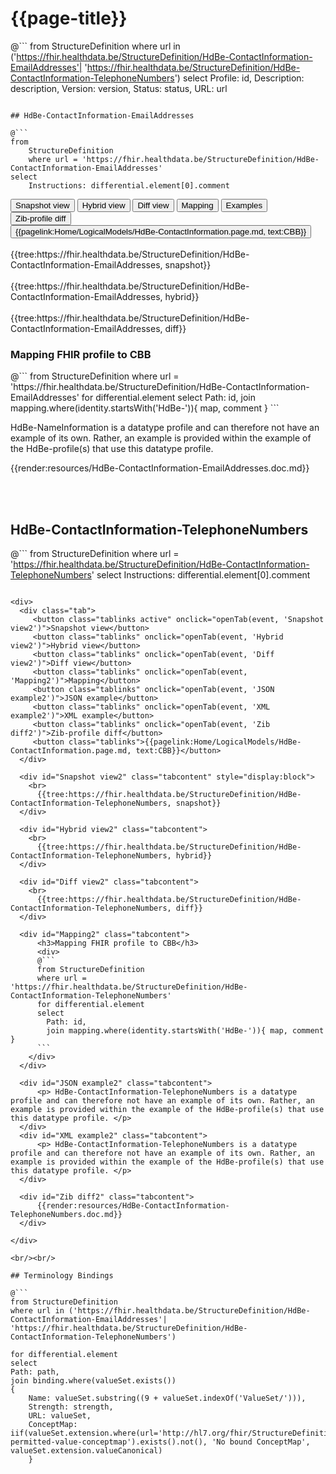 # {{page-title}}

@```
from StructureDefinition
where url in ('https://fhir.healthdata.be/StructureDefinition/HdBe-ContactInformation-EmailAddresses'| 'https://fhir.healthdata.be/StructureDefinition/HdBe-ContactInformation-TelephoneNumbers')
select 
Profile: id,
Description: description,
Version: version,
Status: status,
URL: url
```

## HdBe-ContactInformation-EmailAddresses

@```
from
	StructureDefinition
	where url = 'https://fhir.healthdata.be/StructureDefinition/HdBe-ContactInformation-EmailAddresses'
select
	Instructions: differential.element[0].comment
```

<div>
  <div class="tab">
    <button class="tablinks active" onclick="openTab(event, 'Snapshot view')">Snapshot view</button>
    <button class="tablinks" onclick="openTab(event, 'Hybrid view')">Hybrid view</button>
    <button class="tablinks" onclick="openTab(event, 'Diff view')">Diff view</button>
    <button class="tablinks" onclick="openTab(event, 'Mapping')">Mapping</button>
    <button class="tablinks" onclick="openTab(event, 'Examples')">Examples</button>
    <button class="tablinks" onclick="openTab(event, 'Zib diff')">Zib-profile diff</button>
     <button class="tablinks">{{pagelink:Home/LogicalModels/HdBe-ContactInformation.page.md, text:CBB}}</button>
  </div>

  <div id="Snapshot view" class="tabcontent" style="display:block">
    <br>
      {{tree:https://fhir.healthdata.be/StructureDefinition/HdBe-ContactInformation-EmailAddresses, snapshot}}
  </div>

  <div id="Hybrid view" class="tabcontent">
    <br>
      {{tree:https://fhir.healthdata.be/StructureDefinition/HdBe-ContactInformation-EmailAddresses, hybrid}}
  </div>

  <div id="Diff view" class="tabcontent">
    <br>
      {{tree:https://fhir.healthdata.be/StructureDefinition/HdBe-ContactInformation-EmailAddresses, diff}}
  </div>

  <div id="Mapping" class="tabcontent">      
      <h3>Mapping FHIR profile to CBB</h3>
      <div>
      @```
      from StructureDefinition
      where url = 'https://fhir.healthdata.be/StructureDefinition/HdBe-ContactInformation-EmailAddresses'
      for differential.element 
      select 
        Path: id,
        join mapping.where(identity.startsWith('HdBe-')){ map, comment }
      ```
    </div>
  </div>

  <div id="Examples" class="tabcontent">
      <p> HdBe-NameInformation is a datatype profile and can therefore not have an example of its own. Rather, an example is provided within the example of the HdBe-profile(s) that use this datatype profile. </p>
  </div>

  <div id="Zib diff" class="tabcontent">
      {{render:resources/HdBe-ContactInformation-EmailAddresses.doc.md}}
  </div>

</div>

<br/><br/> 

## HdBe-ContactInformation-TelephoneNumbers

@```
from
	StructureDefinition
	where url = 'https://fhir.healthdata.be/StructureDefinition/HdBe-ContactInformation-TelephoneNumbers'
select
	Instructions: differential.element[0].comment
```

<div>
  <div class="tab">
     <button class="tablinks active" onclick="openTab(event, 'Snapshot view2')">Snapshot view</button>
     <button class="tablinks" onclick="openTab(event, 'Hybrid view2')">Hybrid view</button>
     <button class="tablinks" onclick="openTab(event, 'Diff view2')">Diff view</button>
     <button class="tablinks" onclick="openTab(event, 'Mapping2')">Mapping</button>
     <button class="tablinks" onclick="openTab(event, 'JSON example2')">JSON example</button>
     <button class="tablinks" onclick="openTab(event, 'XML example2')">XML example</button>
     <button class="tablinks" onclick="openTab(event, 'Zib diff2')">Zib-profile diff</button>
     <button class="tablinks">{{pagelink:Home/LogicalModels/HdBe-ContactInformation.page.md, text:CBB}}</button>
  </div>

  <div id="Snapshot view2" class="tabcontent" style="display:block">
    <br>
      {{tree:https://fhir.healthdata.be/StructureDefinition/HdBe-ContactInformation-TelephoneNumbers, snapshot}}
  </div>

  <div id="Hybrid view2" class="tabcontent">
    <br>
      {{tree:https://fhir.healthdata.be/StructureDefinition/HdBe-ContactInformation-TelephoneNumbers, hybrid}}
  </div>

  <div id="Diff view2" class="tabcontent">
    <br>
      {{tree:https://fhir.healthdata.be/StructureDefinition/HdBe-ContactInformation-TelephoneNumbers, diff}}
  </div>

  <div id="Mapping2" class="tabcontent">      
      <h3>Mapping FHIR profile to CBB</h3>
      <div>
      @```
      from StructureDefinition
      where url = 'https://fhir.healthdata.be/StructureDefinition/HdBe-ContactInformation-TelephoneNumbers'
      for differential.element 
      select 
        Path: id,
        join mapping.where(identity.startsWith('HdBe-')){ map, comment }
      ```
    </div>
  </div>

  <div id="JSON example2" class="tabcontent">
      <p> HdBe-ContactInformation-TelephoneNumbers is a datatype profile and can therefore not have an example of its own. Rather, an example is provided within the example of the HdBe-profile(s) that use this datatype profile. </p>
  </div>
  <div id="XML example2" class="tabcontent">
      <p> HdBe-ContactInformation-TelephoneNumbers is a datatype profile and can therefore not have an example of its own. Rather, an example is provided within the example of the HdBe-profile(s) that use this datatype profile. </p>
  </div>

  <div id="Zib diff2" class="tabcontent">
      {{render:resources/HdBe-ContactInformation-TelephoneNumbers.doc.md}}
  </div>

</div>

<br/><br/> 

## Terminology Bindings

@```
from StructureDefinition
where url in ('https://fhir.healthdata.be/StructureDefinition/HdBe-ContactInformation-EmailAddresses'| 'https://fhir.healthdata.be/StructureDefinition/HdBe-ContactInformation-TelephoneNumbers')

for differential.element
select
Path: path,
join binding.where(valueSet.exists())
{
	Name: valueSet.substring((9 + valueSet.indexOf('ValueSet/'))),
	Strength: strength,
	URL: valueSet,
	ConceptMap: iif(valueSet.extension.where(url='http://hl7.org/fhir/StructureDefinition/11179-permitted-value-conceptmap').exists().not(), 'No bound ConceptMap', valueSet.extension.valueCanonical)
	}
```  